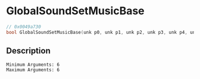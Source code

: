 # GlobalSoundSetMusicBase
```c
// 0x0049a730
bool GlobalSoundSetMusicBase(unk p0, unk p1, unk p2, unk p3, unk p4, unk p5)
```
## Description
```
Minimum Arguments: 6
Maximum Arguments: 6
```

